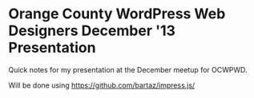 # Orange County WordPress Web Designers December '13 Presentation

Quick notes for my presentation at the December meetup for OCWPWD.

Will be done using <https://github.com/bartaz/impress.js/>
